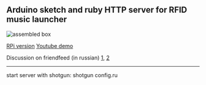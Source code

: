 ## Arduino sketch and ruby HTTP server for RFID music launcher

![assembled box](http://i.imgur.com/o0S4aBll.jpg)


[RPi version](https://vimeo.com/80710050)
[Youtube demo](http://www.youtube.com/watch?v=4xLLKuEdFA4)

Discussion on friendfeed (in russian) [1](http://friendfeed.com/ati/177b4f51), [2](http://friendfeed.com/kkapp/c7724945/rfid-w)

- - -

start server with shotgun:
shotgun config.ru
